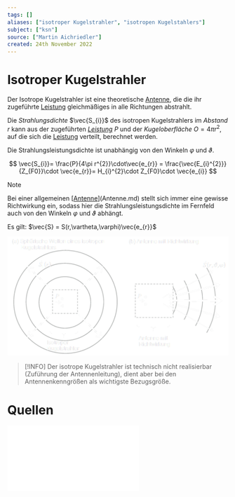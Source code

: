 ```yaml
---
tags: []
aliases: ["isotroper Kugelstrahler", "isotropen Kugelstahlers"]
subject: ["ksn"]
source: ["Martin Aichriedler"]
created: 24th November 2022
---
```


# Isotroper Kugelstrahler

Der Isotrope Kugelstrahler ist eine theoretische [Antenne](Antenne.md), die die ihr zugeführte [Leistung](../Physik/Elektrische%20Leistung.md) gleichmäßiges in alle Richtungen abstrahlt.

Die *Strahlungsdichte* $\vec{S_{i}}$ des isotropen Kugelstrahlers im *Abstand* $r$ kann aus der zugeführten *[Leistung](../Physik/Elektrische%20Leistung.md)* $P$ und der *Kugeloberfläche* $O = 4\pi r^{2}$, auf die sich die [Leistung](../Physik/Elektrische%20Leistung.md) verteilt, berechnet werden.

Die Strahlungsleistungsdichte ist unabhängig von den Winkeln $\varphi$ und $\vartheta$.

$$
\vec{S_{i}}= \frac{P}{4\pi r^{2}}\cdot\vec{e_{r}} = \frac{\vec{E_{i}^{2}}}{Z_{F0}}\cdot \vec{e_{r}}= H_{i}^{2}\cdot Z_{F0}\cdot \vec{e_{i}}
$$

> [!NOTE]  
> Bei einer allgemeinen [[Antenne](Antenne.md)](Antenne.md) stellt sich immer eine gewisse Richtwirkung ein, sodass hier die Strahlungsleistungsdichte im Fernfeld auch von den Winkeln $\varphi$ und $\vartheta$ abhängt.

Es gilt: $\vec{S} = S(r,\vartheta,\varphi)\vec{e_{r}}$

![Ant_Richtwirkung_iso](assets/Ant_Richtwirkung_iso.png)

> [!INFO] Der isotrope Kugelstrahler ist technisch nicht realisierbar (Zuführung der Antennenleitung), dient aber bei den Antennenkenngrößen als wichtigste Bezugsgröße.

# Quellen

![Gustrau](assets/Gustrau.pdf)